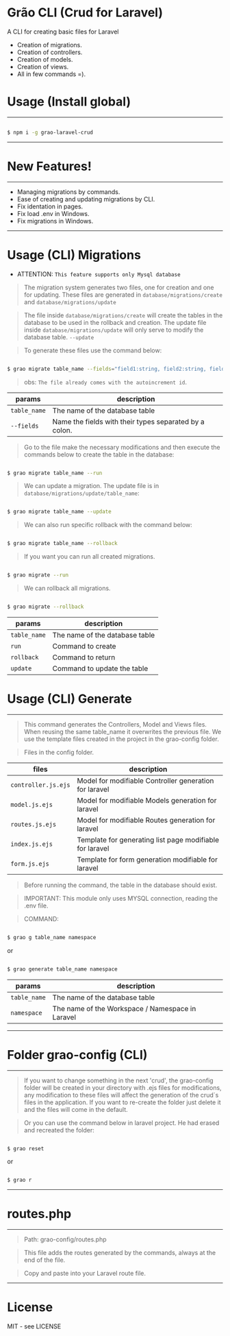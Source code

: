 # Grão CLI (Crud for Laravel)

A CLI for creating basic files for Laravel

- Creation of migrations.
- Creation of controllers.
- Creation of models.
- Creation of views.
- All in few commands =).

# Usage (Install global) 

----------------------------------------------------

```sh

$ npm i -g grao-laravel-crud

```

----------------------------------------------------

# New Features!

----------------------------------------------------

  - Managing migrations by commands.
  - Ease of creating and updating migrations by CLI.
  - Fix identation in pages.
  - Fix load .env in Windows.
  - Fix migrations in Windows.

----------------------------------------------------
# Usage (CLI) Migrations
- ATTENTION: `This feature supports only Mysql database`

> The migration system generates two files, one for creation and one for updating.
> These files are generated in `database/migrations/create` and `database/migrations/update`

> The file inside `database/migrations/create` will create the tables in the database to be used in the rollback and creation.
> The update file inside `database/migrations/update` will only serve to modify the database table. `--update`

> To generate these files use the command below:

```sh

$ grao migrate table_name --fields="field1:string, field2:string, field3:text, field4:int, field1:bigInteger"

```
> obs: `The file already comes with the autoincrement id`.

| params | description |
| ------ | ------ |
| `table_name` | The name of the database table |
| `--fields` | Name the fields with their types separated by a colon. |

> Go to the file make the necessary modifications and then execute the commands below to create the table in the database:

```sh

$ grao migrate table_name --run

```

> We can update a migration. The update file is in `database/migrations/update/table_name`:

```sh

$ grao migrate table_name --update

```

> We can also run specific rollback with the command below:

```sh

$ grao migrate table_name --rollback

```

> If you want you can run all created migrations.

```sh

$ grao migrate --run

```

> We can rollback all migrations.

```sh

$ grao migrate --rollback

```

| params | description |
| ------ | ------ |
| `table_name` | The name of the database table |
| `run` | Command to create |
| `rollback` | Command to return |
| `update` | Command to update the table |

# Usage (CLI) Generate
----------------------------------------------------

> This command generates the Controllers, Model and Views files. When reusing the same table_name it overwrites the previous file. We use the template files created in the project in the grao-config folder.

> Files in the config folder.

| files | description |
| ------ | ------ |
| `controller.js.ejs` | Model for modifiable Controller generation for laravel |
| `model.js.ejs` | Model for modifiable Models generation for laravel |
| `routes.js.ejs` | Model for modifiable Routes generation for laravel |
| `index.js.ejs` | Template for generating list page modifiable for laravel |
| `form.js.ejs` | Template for form generation modifiable for laravel |

> Before running the command, the table in the database should exist.

> IMPORTANT: This module only uses MYSQL connection, reading the .env file.

> COMMAND:

```sh

$ grao g table_name namespace 

```

or 

```sh

$ grao generate table_name namespace

```

| params | description |
| ------ | ------ |
| `table_name` | The name of the database table |
| `namespace` | The name of the Workspace / Namespace in Laravel |


----------------------------------------------------

# Folder grao-config (CLI)

----------------------------------------------------

> If you want to change something in the next 'crud',
> the grao-config folder will be created in your directory with .ejs files for modifications,
> any modification to these files will affect the generation of the crud`s files in the application. 
> If you want to re-create the folder just delete it and the files will come in the default.

> Or you can use the command below in laravel project. 
> He had erased and recreated the folder:

```sh

$ grao reset

```

or 

```sh

$ grao r

```


----------------------------------------------------

# routes.php 

----------------------------------------------------
> Path: grao-config/routes.php

> This file adds the routes generated by the commands, always at the end of the file. 

> Copy and paste into your Laravel route file.


----------------------------------------------------
# License

MIT - see LICENSE

